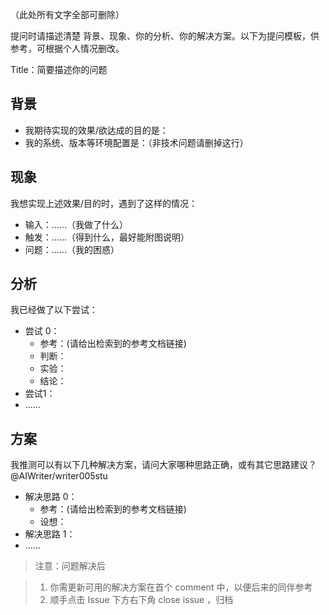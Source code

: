 （此处所有文字全部可删除）

提问时请描述清楚 背景、现象、你的分析、你的解决方案。以下为提问模板，供参考，可根据个人情况删改。

Title：简要描述你的问题

## 背景


- 我期待实现的效果/欲达成的目的是：
- 我的系统、版本等环境配置是：（非技术问题请删掉这行）


## 现象

我想实现上述效果/目的时，遇到了这样的情况：

- 输入：……（我做了什么）
- 触发：……（得到什么，最好能附图说明）
- 问题：……（我的困惑）

## 分析

我已经做了以下尝试：

- 尝试 0：
    - 参考：(请给出检索到的参考文档链接)
    - 判断：
    - 实验：
    - 结论：
- 尝试1：
- ……

## 方案

我推测可以有以下几种解决方案，请问大家哪种思路正确，或有其它思路建议？ @AIWriter/writer005stu

- 解决思路 0：
    - 参考：(请给出检索到的参考文档链接)
    - 设想：
- 解决思路 1：
- ……


> 注意：问题解决后

> 1. 你需更新可用的解决方案在首个 comment 中，以便后来的同伴参考
> 2. 顺手点击 Issue 下方右下角 close issue ，归档


